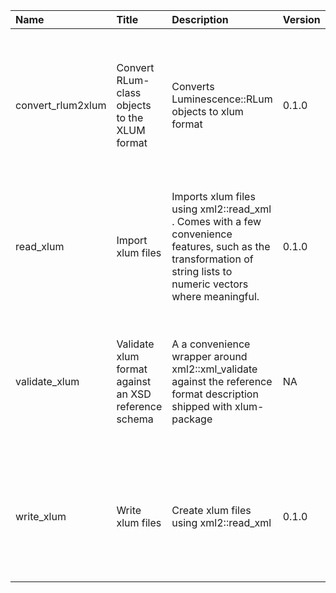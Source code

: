 

| Name              | Title                                                | Description                                                                                                                                                       | Version | m.Date | m.Time | Author                                                                                        | Citation                                                                                                                                                                                                           |
|:------------------|:-----------------------------------------------------|:------------------------------------------------------------------------------------------------------------------------------------------------------------------|:--------|:-------|:-------|:----------------------------------------------------------------------------------------------|:-------------------------------------------------------------------------------------------------------------------------------------------------------------------------------------------------------------------|
| convert_rlum2xlum | Convert RLum-class objects to the XLUM format        | Converts  Luminescence::RLum  objects to xlum format                                                                                                              | 0.1.0   | NA     | NA     | Sebastian Kreutzer, Geography & Earth Sciences, Aberystwyth University (United Kingdom) -  | Kreutzer, S., 2022. convert_rlum2xlum(): Convert RLum-class objects to the XLUM format. Function version 0.1.0. In: Kreutzer, S., 2022. xlum: Read, Write, and Convert xlum Data. R package version 0.1.0.9000-40. |
| read_xlum         | Import xlum files                                    | Imports xlum files using  xml2::read_xml . Comes with a few convenience features, such as the transformation of string lists to numeric vectors where meaningful. | 0.1.0   | NA     | NA     | Sebastian Kreutzer, Geography & Earth Sciences, Aberystwyth University (United Kingdom) -  | Kreutzer, S., 2022. read_xlum(): Import xlum files. Function version 0.1.0. In: Kreutzer, S., 2022. xlum: Read, Write, and Convert xlum Data. R package version 0.1.0.9000-40.                                     |
| validate_xlum     | Validate xlum format against an XSD reference schema | A a convenience wrapper around  xml2::xml_validate  against the reference format description shipped with  xlum-package                                           | NA      | NA     | NA     | Sebastian Kreutzer, Geography & Earth Sciences, Aberystwyth University -                   | Kreutzer, S., 2022. validate_xlum(): Validate xlum format against an XSD reference schema. In: Kreutzer, S., 2022. xlum: Read, Write, and Convert xlum Data. R package version 0.1.0.9000-40.                      |
| write_xlum        | Write xlum files                                     | Create xlum files using  xml2::read_xml                                                                                                                           | 0.1.0   | NA     | NA     | Sebastian Kreutzer, Geography & Earth Sciences, Aberystwyth University (united Kingdom) -  | Kreutzer, S., 2022. write_xlum(): Write xlum files. Function version 0.1.0. In: Kreutzer, S., 2022. xlum: Read, Write, and Convert xlum Data. R package version 0.1.0.9000-40.                                     |

